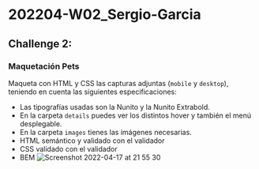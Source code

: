 # 202204-W02_Sergio-Garcia

## Challenge 2:
### Maquetación Pets

Maqueta con HTML y CSS las capturas adjuntas (`mobile` y `desktop`), teniendo en cuenta las siguientes especificaciones:

- Las tipografías usadas son la Nunito y la Nunito Extrabold.
- En la carpeta `details` puedes ver los distintos hover y también el menú desplegable.
- En la carpeta `images` tienes las imágenes necesarias.
- HTML semántico y validado con el validador
- CSS validado con el validador
- BEM
![Screenshot 2022-04-17 at 21 55 30](https://user-images.githubusercontent.com/101208273/163733444-3e75204d-6d46-48d9-8ef3-6e31482c522d.png)
